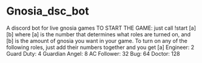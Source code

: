 # Gnosia_dsc_bot
A discord bot for live gnosia games
TO START THE GAME: just call !start [a] [b]     where [a] is the number that determines what roles are turned on, and [b] is the amount of gnosia you want in your game. 
To turn on any of the following roles, just add their numbers together and you get [a]
Engineer: 2
Guard Duty: 4
Guardian Angel: 8
AC Follower: 32
Bug: 64
Doctor: 128
